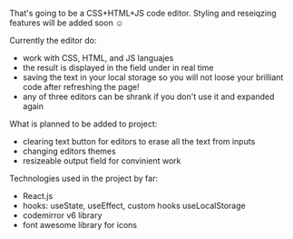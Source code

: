 That's going to be a CSS+HTML+JS code editor.
Styling and reseiqzing features will be added soon ☺️


Currently the editor do: 
+ work with CSS, HTML, and JS languajes
+ the result is displayed in the field under in real time
+ saving the text in your local storage so you will not loose your brilliant code after refreshing the page!
+ any of three editors can be shrank if you don't use it and expanded again

What is planned to be added to project:
- clearing text button for editors to erase all the text from inputs
- changing editors themes
- resizeable output field for convinient work


Technologies used in the project by far:
- React.js
- hooks: useState, useEffect, custom hooks useLocalStorage
- codemirror v6 library
- font awesome library for icons
